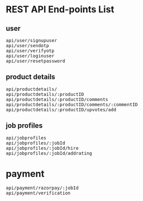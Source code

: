# REST API End-points  List
## user
<pre>
api/user/signupuser
api/user/sendotp
api/user/verifyotp
api/user/loginuser
api/user/resetpassword
</pre>

## product details
<pre>
api/productdetails/
api/productdetails/:productID
api/productdetails/:productID/comments
api/productdetails/:productID/comments/:commentID
api/productdetails/:productID/upvotes/add
</pre>

## job profiles
<pre>
api/jobprofiles
api/jobprofiles/:jobId
api/jobprofiles/:jobId/hire
api/jobprofiles/:jobId/addrating
</pre>

# payment
<pre>
api/payment/razorpay/:jobId
api/payment/verification
</pre>